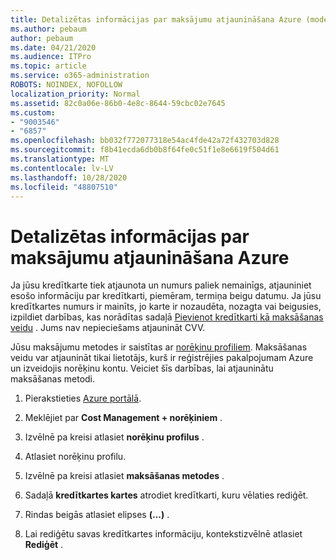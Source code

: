 ```yaml
---
title: Detalizētas informācijas par maksājumu atjaunināšana Azure (modernā)
ms.author: pebaum
author: pebaum
ms.date: 04/21/2020
ms.audience: ITPro
ms.topic: article
ms.service: o365-administration
ROBOTS: NOINDEX, NOFOLLOW
localization_priority: Normal
ms.assetid: 82c0a06e-86b0-4e8c-8644-59cbc02e7645
ms.custom:
- "9003546"
- "6857"
ms.openlocfilehash: bb032f772077318e54ac4fde42a72f432703d828
ms.sourcegitcommit: f8b41ecda6db0b8f64fe0c51f1e8e6619f504d61
ms.translationtype: MT
ms.contentlocale: lv-LV
ms.lasthandoff: 10/28/2020
ms.locfileid: "48807510"
---
```

# <a name="update-payment-details-in-azure"></a>Detalizētas informācijas par maksājumu atjaunināšana Azure

Ja jūsu kredītkarte tiek atjaunota un numurs paliek nemainīgs, atjauniniet esošo informāciju par kredītkarti, piemēram, termiņa beigu datumu. Ja jūsu kredītkartes numurs ir mainīts, jo karte ir nozaudēta, nozagta vai beigusies, izpildiet darbības, kas norādītas sadaļā [Pievienot kredītkarti kā maksāšanas veidu](https://docs.microsoft.com/azure/cost-management-billing/manage/change-credit-card?WT.mc_id=Portal-Microsoft_Azure_Support#addcard) . Jums nav nepieciešams atjaunināt CVV.

Jūsu maksājumu metodes ir saistītas ar [norēķinu profiliem](https://docs.microsoft.com/azure/billing/billing-how-to-change-credit-card?WT.mc_id=Portal-Microsoft_Azure_Support#change-payment-method-for-a-billing-profile). Maksāšanas veidu var atjaunināt tikai lietotājs, kurš ir reģistrējies pakalpojumam Azure un izveidojis norēķinu kontu. Veiciet šīs darbības, lai atjauninātu maksāšanas metodi.

1. Pierakstieties [Azure portālā](https://portal.azure.com/).

2. Meklējiet par **Cost Management + norēķiniem** .

3. Izvēlnē pa kreisi atlasiet **norēķinu profilus** .

4. Atlasiet norēķinu profilu.

5. Izvēlnē pa kreisi atlasiet **maksāšanas metodes** .

6. Sadaļā **kredītkartes kartes** atrodiet kredītkarti, kuru vēlaties rediģēt.
7. Rindas beigās atlasiet elipses **(...)** .

8. Lai rediģētu savas kredītkartes informāciju, kontekstizvēlnē atlasiet  **Rediģēt**  .
